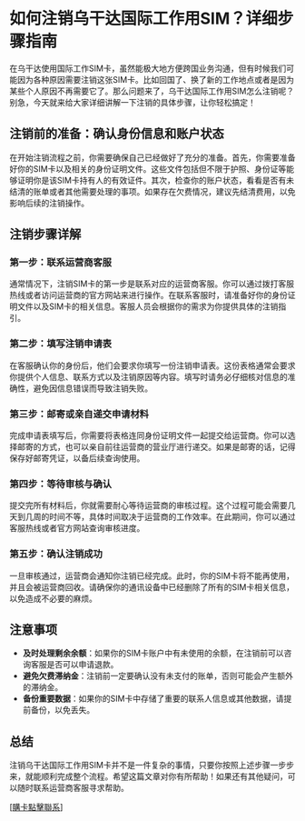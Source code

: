 # 如何注销乌干达国际工作用SIM？详细步骤指南

在乌干达使用国际工作SIM卡，虽然能极大地方便跨国业务沟通，但有时候我们可能因为各种原因需要注销这张SIM卡。比如回国了、换了新的工作地点或者是因为某些个人原因不再需要它了。那么问题来了，乌干达国际工作用SIM怎么注销呢？别急，今天就来给大家详细讲解一下注销的具体步骤，让你轻松搞定！

## 注销前的准备：确认身份信息和账户状态

在开始注销流程之前，你需要确保自己已经做好了充分的准备。首先，你需要准备好你的SIM卡以及相关的身份证明文件。这些文件包括但不限于护照、身份证等能够证明你是该SIM卡持有人的有效证件。其次，检查你的账户状态，看看是否有未结清的账单或者其他需要处理的事项。如果存在欠费情况，建议先结清费用，以免影响后续的注销操作。

## 注销步骤详解

### 第一步：联系运营商客服

通常情况下，注销SIM卡的第一步是联系对应的运营商客服。你可以通过拨打客服热线或者访问运营商的官方网站来进行操作。在联系客服时，请准备好你的身份证明文件以及SIM卡的相关信息。客服人员会根据你的需求为你提供具体的注销指引。

### 第二步：填写注销申请表

在客服确认你的身份后，他们会要求你填写一份注销申请表。这份表格通常会要求你提供个人信息、联系方式以及注销原因等内容。填写时请务必仔细核对信息的准确性，避免因信息错误而导致注销失败。

### 第三步：邮寄或亲自递交申请材料

完成申请表填写后，你需要将表格连同身份证明文件一起提交给运营商。你可以选择邮寄的方式，也可以亲自前往运营商的营业厅进行递交。如果是邮寄的话，记得保存好邮寄凭证，以备后续查询使用。

### 第四步：等待审核与确认

提交完所有材料后，你就需要耐心等待运营商的审核过程。这个过程可能会需要几天到几周的时间不等，具体时间取决于运营商的工作效率。在此期间，你可以通过客服热线或者官方网站查询审核进度。

### 第五步：确认注销成功

一旦审核通过，运营商会通知你注销已经完成。此时，你的SIM卡将不能再使用，并且会被运营商回收。请确保你的通讯设备中已经删除了所有的SIM卡相关信息，以免造成不必要的麻烦。

## 注意事项

- **及时处理剩余余额**：如果你的SIM卡账户中有未使用的余额，在注销前可以咨询客服是否可以申请退款。
- **避免欠费滞纳金**：注销前一定要确认没有未支付的账单，否则可能会产生额外的滞纳金。
- **备份重要数据**：如果你的SIM卡中存储了重要的联系人信息或其他数据，请提前备份，以免丢失。

## 总结

注销乌干达国际工作用SIM卡并不是一件复杂的事情，只要你按照上述步骤一步步来，就能顺利完成整个流程。希望这篇文章对你有所帮助！如果还有其他疑问，可以随时联系运营商客服寻求帮助。

[[購卡點擊聯系](https://t.me/s/esim1088)]